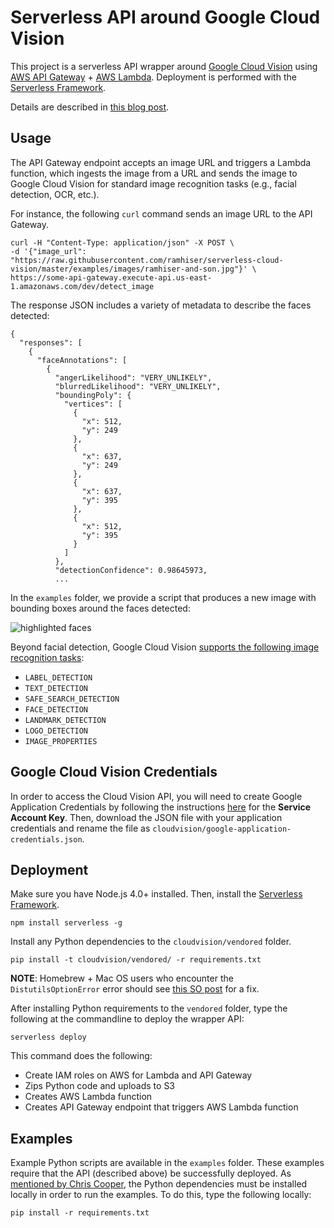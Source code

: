 # Serverless API around Google Cloud Vision

This project is a serverless API wrapper around
[Google Cloud Vision](https://cloud.google.com/vision/) using
[AWS API Gateway](https://aws.amazon.com/api-gateway/) +
[AWS Lambda](https://aws.amazon.com/lambda/). Deployment is performed with the
[Serverless Framework](http://serverless.com/).

Details are described in [this blog post](https://ramhiser.com/2016/09/05/serverless-api-around-google-cloud-vision-with-the-serverless-framework/).

## Usage

The API Gateway endpoint accepts an image URL and triggers a Lambda function,
which ingests the image from a URL and sends the image to Google Cloud Vision
for standard image recognition tasks (e.g., facial detection, OCR, etc.).

For instance, the following `curl` command sends an image URL to the API Gateway.

```
curl -H "Content-Type: application/json" -X POST \
-d '{"image_url": "https://raw.githubusercontent.com/ramhiser/serverless-cloud-vision/master/examples/images/ramhiser-and-son.jpg"}' \
https://some-api-gateway.execute-api.us-east-1.amazonaws.com/dev/detect_image
```

The response JSON includes a variety of metadata to describe the faces detected:

```
{
  "responses": [
    {
      "faceAnnotations": [
        {
          "angerLikelihood": "VERY_UNLIKELY",
          "blurredLikelihood": "VERY_UNLIKELY",
          "boundingPoly": {
            "vertices": [
              {
                "x": 512,
                "y": 249
              },
              {
                "x": 637,
                "y": 249
              },
              {
                "x": 637,
                "y": 395
              },
              {
                "x": 512,
                "y": 395
              }
            ]
          },
          "detectionConfidence": 0.98645973,
          ...
```

In the `examples` folder, we provide a script that produces a new image with
bounding boxes around the faces detected:

![highlighted faces](https://raw.githubusercontent.com/ramhiser/serverless-cloud-vision/master/examples/images/highlighted-faces.jpg)

Beyond facial detection, Google Cloud Vision [supports the following image
recognition tasks](https://cloud.google.com/vision/docs/requests-and-responses):

* `LABEL_DETECTION`
* `TEXT_DETECTION`
* `SAFE_SEARCH_DETECTION`
* `FACE_DETECTION`
* `LANDMARK_DETECTION`
* `LOGO_DETECTION`
* `IMAGE_PROPERTIES`

## Google Cloud Vision Credentials

In order to access the Cloud Vision API, you will need to create Google
Application Credentials by following the instructions
[here](https://cloud.google.com/vision/docs/common/auth#set_up_a_service_account) for
the **Service Account Key**. Then, download the JSON file with your application
credentials and rename the file as
`cloudvision/google-application-credentials.json`.

## Deployment

Make sure you have Node.js 4.0+ installed. Then, install the [Serverless Framework](https://github.com/serverless/serverless).

```
npm install serverless -g
```

Install any Python dependencies to the `cloudvision/vendored` folder.

```
pip install -t cloudvision/vendored/ -r requirements.txt
```

**NOTE**: Homebrew + Mac OS users who encounter the `DistutilsOptionError` error
should see [this SO post](http://stackoverflow.com/a/24357384/234233) for a fix.

After installing Python requirements to the `vendored` folder, type the
following at the commandline to deploy the wrapper API:

```
serverless deploy
```

This command does the following:

* Create IAM roles on AWS for Lambda and API Gateway
* Zips Python code and uploads to S3
* Creates AWS Lambda function
* Creates API Gateway endpoint that triggers AWS Lambda function

## Examples

Example Python scripts are available in the `examples` folder. These examples
require that the API (described above) be successfully deployed. As [mentioned by
Chris Cooper](https://github.com/ramhiser/serverless-cloud-vision/issues/3), the
Python dependencies must be installed locally in order to run the examples. To
do this, type the following locally:

```
pip install -r requirements.txt
```
